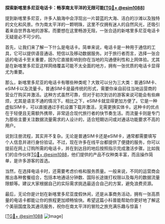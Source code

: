 **探索新喀里多尼亚电话卡：畅享南太平洋的无限可能[[TG💪+ @esim1088](https://t.me/s/esim1088)]**

提到新喀里多尼亚，许多人脑海中会浮现出一片碧蓝的大海、洁白的沙滩以及独特的文化和风景。作为南太平洋的一颗明珠，这里不仅拥有迷人的自然风光，还吸引着来自世界各地的游客。而要想在这里畅游无阻，一张合适的新喀里多尼亚电话卡无疑是必不可少的。

首先，让我们来了解一下什么是电话卡。简单来说，电话卡是一种用于通信的工具，它可以提供语音通话、短信以及移动数据服务。对于旅行者而言，选择一张合适的电话卡至关重要，因为它直接影响到你在当地的沟通便利性和上网体验。尤其是在新喀里多尼亚这样网络覆盖可能不太全面的地方，拥有一张优质的电话卡显得尤为重要。

那么，新喀里多尼亚的电话卡有哪些种类呢？大致可以分为三大类：普通SIM卡、eSIM卡以及流量卡。普通SIM卡是最传统的形式，需要你亲自前往当地运营商的营业厅购买并激活。这种方式虽然可靠，但对于初次到访的游客来说可能会有些麻烦，尤其是语言不通的情况下。相比之下，eSIM卡就显得更加方便了。它是一种虚拟SIM卡，可以直接通过手机设置下载并激活，无需更换实体卡。这种卡的优点在于轻便且无需额外携带，非常适合现代旅行者的快节奏生活。而流量卡则是专门为那些主要关注数据流量需求的人设计的，适合短期访问或对通话功能要求不高的用户。

说到注册流程，其实并不复杂。无论是普通SIM卡还是eSIM卡，通常都需要填写个人信息并进行身份验证。不过，现在许多在线平台都提供了便捷的服务，你可以提前在网上订购所需的电话卡，并在到达目的地后按照指示完成激活步骤。比如我们的合作伙伴[TG💪+ @esim1088](https://t.me/s/esim1088)，他们提供的产品不仅种类丰富，而且操作简单，是许多游客的首选。

当然，在选择电话卡时，还需要考虑价格和服务质量。一般来说，不同的运营商会推出各种套餐组合，包括本地通话分钟数、国际长途拨打权限以及每月的数据流量限额等。建议大家根据自己的实际需求挑选最适合自己的方案，避免浪费资源。

最后，无论你是计划在新喀里多尼亚度假休闲，还是从事商务活动，拥有一张高质量的电话卡都能让你的旅程更加顺畅愉快。希望这篇小科普能帮助你更好地了解这个美丽国度及其通讯服务，祝你在南太平洋的冒险之旅充满乐趣与惊喜！

[[TG💪+ @esim1088](https://t.me/s/esim1088) ![Image](https://i.postimg.cc/4NQfJmqS/Snipaste-2025-05-13-00-14-12.png)]